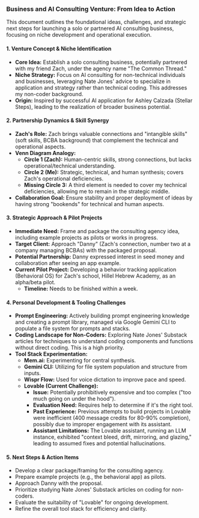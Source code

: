 ### Business and AI Consulting Venture: From Idea to Action

This document outlines the foundational ideas, challenges, and strategic next steps for launching a solo or partnered AI consulting business, focusing on niche development and
operational execution.

#### 1. Venture Concept & Niche Identification

*   **Core Idea:** Establish a solo consulting business, potentially partnered with my friend Zach, under the agency name "The Common Thread."
*   **Niche Strategy:** Focus on AI consulting for non-technical individuals and businesses, leveraging Nate Jones' advice to specialize in application and strategy rather than technical
    coding. This addresses my non-coder background.
*   **Origin:** Inspired by successful AI application for Ashley Calzada (Stellar Steps), leading to the realization of broader business potential.

#### 2. Partnership Dynamics & Skill Synergy

*   **Zach's Role:** Zach brings valuable connections and "intangible skills" (soft skills, BCBA background) that complement the technical and operational aspects.
*   **Venn Diagram Analogy:**
    *   **Circle 1 (Zach):** Human-centric skills, strong connections, but lacks operational/technical understanding.
    *   **Circle 2 (Me):** Strategic, technical, and human synthesis; covers Zach's operational deficiencies.
    *   **Missing Circle 3:** A third element is needed to cover my technical deficiencies, allowing me to remain in the strategic middle.
*   **Collaboration Goal:** Ensure stability and proper deployment of ideas by having strong "bookends" for technical and human aspects.

#### 3. Strategic Approach & Pilot Projects

*   **Immediate Need:** Frame and package the consulting agency idea, including example projects as pilots or works in progress.
*   **Target Client:** Approach "Danny" (Zach's connection, number two at a company managing BCBAs) with the packaged proposal.
*   **Potential Partnership:** Danny expressed interest in seed money and collaboration after seeing an app example.
*   **Current Pilot Project:** Developing a behavior tracking application (Behavioral OS) for Zach's school, Hillel Hebrew Academy, as an alpha/beta pilot.
    *   **Timeline:** Needs to be finished within a week.

#### 4. Personal Development & Tooling Challenges

*   **Prompt Engineering:** Actively building prompt engineering knowledge and creating a prompt library, managed via Google Gemini CLI to populate a file system for prompts and stacks.
*   **Coding Landscape for Non-Coders:** Exploring Nate Jones' Substack articles for techniques to understand coding components and functions without direct coding. This is a high
    priority.
*   **Tool Stack Experimentation:**
    *   **Mem.ai:** Experimenting for central synthesis.
    *   **Gemini CLI:** Utilizing for file system population and structure from inputs.
    *   **Wispr Flow:** Used for voice dictation to improve pace and speed.
    *   **Lovable (Current Challenge):**
        *   **Issue:** Potentially prohibitively expensive and too complex ("too much going on under the hood").
        *   **Evaluation Need:** Requires help to determine if it's the right tool.
        *   **Past Experience:** Previous attempts to build projects in Lovable were inefficient (400 message credits for 80-90% completion), possibly due to improper engagement with its
            assistant.
        *   **Assistant Limitations:** The Lovable assistant, running an LLM instance, exhibited "context bleed, drift, mirroring, and glazing," leading to assumed fixes and potential
            hallucinations.

#### 5. Next Steps & Action Items

*   Develop a clear package/framing for the consulting agency.
*   Prepare example projects (e.g., the behavioral app) as pilots.
*   Approach Danny with the proposal.
*   Prioritize studying Nate Jones' Substack articles on coding for non-coders.
*   Evaluate the suitability of "Lovable" for ongoing development.
*   Refine the overall tool stack for efficiency and clarity.